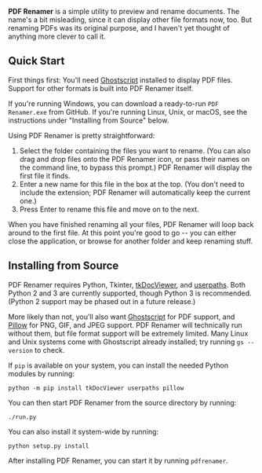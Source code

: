 **PDF Renamer** is a simple utility to preview and rename documents. The name's a bit misleading, since it can display other file formats now, too. But renaming PDFs was its original purpose, and I haven't yet thought of anything more clever to call it.


## Quick Start

First things first: You'll need [Ghostscript](https://ghostscript.com/) installed to display PDF files. Support for other formats is built into PDF Renamer itself.

If you're running Windows, you can download a ready-to-run `PDF Renamer.exe` from GitHub. If you're running Linux, Unix, or macOS, see the instructions under "Installing from Source" below.

Using PDF Renamer is pretty straightforward:

1. Select the folder containing the files you want to rename. (You can also drag and drop files onto the PDF Renamer icon, or pass their names on the command line, to bypass this prompt.) PDF Renamer will display the first file it finds.
2. Enter a new name for this file in the box at the top. (You don't need to include the extension; PDF Renamer will automatically keep the current one.)
3. Press Enter to rename this file and move on to the next.

When you have finished renaming all your files, PDF Renamer will loop back around to the first file. At this point you're good to go -- you can either close the application, or browse for another folder and keep renaming stuff.


## Installing from Source

PDF Renamer requires Python, Tkinter, [tkDocViewer](https://github.com/bmjcode/tkDocViewer), and [userpaths](https://github.com/bmjcode/userpaths). Both Python 2 and 3 are currently supported, though Python 3 is recommended. (Python 2 support may be phased out in a future release.)

More likely than not, you'll also want [Ghostscript](https://ghostscript.com/) for PDF support, and [Pillow](https://python-pillow.org/) for PNG, GIF, and JPEG support. PDF Renamer will technically run without them, but file format support will be extremely limited. Many Linux and Unix systems come with Ghostscript already installed; try running `gs --version` to check.

If `pip` is available on your system, you can install the needed Python modules by running:
```
python -m pip install tkDocViewer userpaths pillow
```

You can then start PDF Renamer from the source directory by running:
```
./run.py
```

You can also install it system-wide by running:
```
python setup.py install
```

After installing PDF Renamer, you can start it by running `pdfrenamer`.
